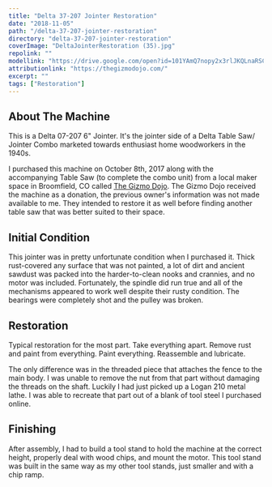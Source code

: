 ```yaml
---
title: "Delta 37-207 Jointer Restoration"
date: "2018-11-05"
path: "/delta-37-207-jointer-restoration"
directory: "delta-37-207-jointer-restoration"
coverImage: "DeltaJointerRestoration (35).jpg"
repolink: ""
modellink: "https://drive.google.com/open?id=101YAmQ7nopy2x3rlJKQLnaRSC9dITYQA"
attributionlink: "https://thegizmodojo.com/"
excerpt: ""
tags: ["Restoration"]
---
```


## About The Machine

This is a Delta 07-207 6" Jointer. It's the jointer side of a Delta Table Saw/ Jointer Combo marketed towards enthusiast home woodworkers in the 1940s.

I purchased this machine on October 8th, 2017 along with the accompanying Table Saw (to complete the combo unit) from a local maker space in Broomfield, CO called [The Gizmo Dojo](https://thegizmodojo.com/). The Gizmo Dojo received the machine as a donation, the previous owner's information was not made available to me. They intended to restore it as well before finding another table saw that was better suited to their space.


## Initial Condition

This jointer was in pretty unfortunate condition when I purchased it. Thick rust-covered any surface that was not painted, a lot of dirt and ancient sawdust was packed into the harder-to-clean nooks and crannies, and no motor was included. Fortunately, the spindle did run true and all of the mechanisms appeared to work well despite their rusty condition. The bearings were completely shot and the pulley was broken.

## Restoration

Typical restoration for the most part. Take everything apart. Remove rust and paint from everything. Paint everything. Reassemble and lubricate.

The only difference was in the threaded piece that attaches the fence to the main body. I was unable to remove the nut from that part without damaging the threads on the shaft. Luckily I had just picked up a Logan 210 metal lathe. I was able to recreate that part out of a blank of tool steel I purchased online.

## Finishing

After assembly, I had to build a tool stand to hold the machine at the correct height, properly deal with wood chips, and mount the motor. This tool stand was built in the same way as my other tool stands, just smaller and with a chip ramp.